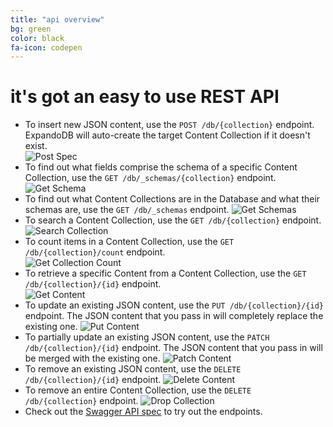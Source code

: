 ```yaml
---
title: "api overview"
bg: green 
color: black
fa-icon: codepen
---
```


# **it's got an easy to use REST API**

- To insert new JSON content, use the `POST /db/{collection}` endpoint. ExpandoDB will auto-create the target Content Collection if it doesn't exist.  
  ![Post Spec](img/post-spec.png)
- To find out what fields comprise the schema of a specific Content Collection, use the `GET /db/_schemas/{collection}` endpoint.  
  ![Get Schema](img/get-schema.PNG)
- To find out what Content Collections are in the Database and what their schemas are, use the `GET /db/_schemas` endpoint.
  ![Get Schemas](img/get-schemas.png)    
- To search a Content Collection, use the `GET /db/{collection}` endpoint.  
  ![Search Collection](img/search-collection.png)
- To count items in a Content Collection, use the `GET /db/{collection}/count` endpoint.  
  ![Get Collection Count](img/get-collection-count.png)
- To retrieve a specific Content from a Content Collection, use the `GET /db/{collection}/{id}` endpoint.  
  ![Get Content](img/get-content.png)    
- To update an existing JSON content, use the `PUT /db/{collection}/{id}` endpoint. The JSON content that you pass in will completely
  replace the existing one.
  ![Put Content](img/put-collection.png)
- To partially update an existing JSON content, use the `PATCH /db/{collection}/{id}` endpoint. The JSON content that you pass in will be merged
  with the existing one.
  ![Patch Content](img/patch-collection.png)
- To remove an existing JSON content, use the `DELETE /db/{collection}/{id}` endpoint.
  ![Delete Content](img/delete-collection.png) 
- To remove an entire Content Collection, use the `DELETE /db/{collection}` endpoint.
  ![Drop Collection](img/drop-collection.png) 
- Check out the [Swagger API spec](http://localhost:9000/api-spec/index.html) to try out the endpoints.
